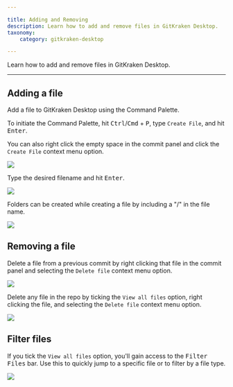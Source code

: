 ```yaml
---

title: Adding and Removing
description: Learn how to add and remove files in GitKraken Desktop.
taxonomy:
    category: gitkraken-desktop

---
```

Learn how to add and remove files in GitKraken Desktop.
***

## Adding a file

Add a file to GitKraken Desktop using the Command Palette.

To initiate the Command Palette, hit <kbd>Ctrl</kbd>/<kbd>Cmd</kbd> + <kbd>P</kbd>, type `Create File`, and hit <kbd>Enter</kbd>.

You can also right click the empty space in the commit panel and click the `Create File` context menu option.

<img src='/wp-content/uploads/create-file.png' srcset='/wp-content/uploads/create-file@2x.png 2x' class="help-center-img img-bordered">

Type the desired filename and hit <kbd>Enter</kbd>.

<img src='/wp-content/uploads/create-file.gif' class="help-center-img img-bordered">

Folders can be created while creating a file by including a "/" in the file name.

<img src='/wp-content/uploads/create-folder.png' srcset='/wp-content/uploads/create-folder@2x.png 2x' class="help-center-img img-bordered">

## Removing a file

Delete a file from a previous commit by right clicking that file in the commit panel and selecting the `Delete file` context menu option.

<img src='/wp-content/uploads/delete-file.png' srcset='/wp-content/uploads/delete-file@2x.png 2x' class="help-center-img img-bordered">

Delete any file in the repo by ticking the `View all files` option, right clicking the file, and selecting the `Delete file` context menu option.

<img src='/wp-content/uploads/delete-any-file.png' srcset='/wp-content/uploads/delete-any-file@2x.png 2x' class="help-center-img img-bordered">

## Filter files

If you tick the `View all files` option, you'll gain access to the <kbd>Filter Files</kbd> bar. Use this to quickly jump to a specific file or to filter by a file type.

<img src='/wp-content/uploads/filter-files.gif'  class="help-center-img img-bordered">